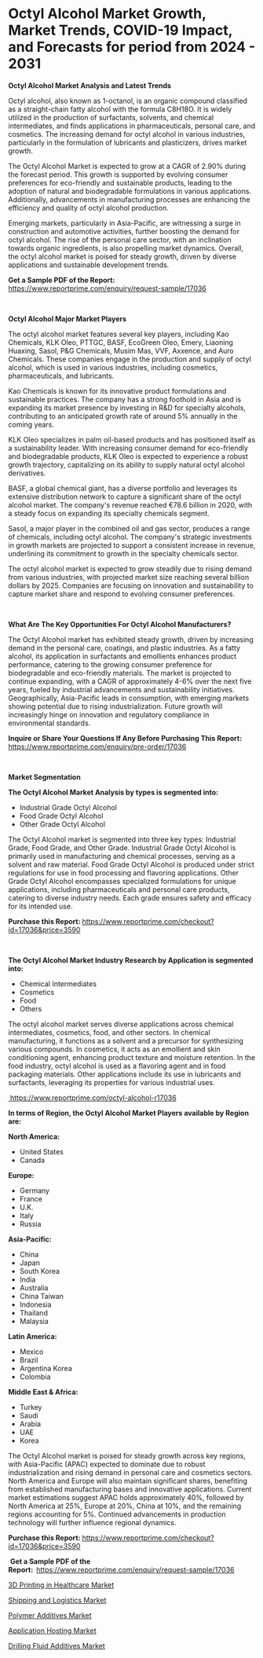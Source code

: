 <p><h1>Octyl Alcohol Market Growth, Market Trends, COVID-19 Impact, and Forecasts for period from 2024 - 2031</h1></p><p><strong>Octyl Alcohol Market Analysis and Latest Trends</strong></p>
<p><p>Octyl alcohol, also known as 1-octanol, is an organic compound classified as a straight-chain fatty alcohol with the formula C8H18O. It is widely utilized in the production of surfactants, solvents, and chemical intermediates, and finds applications in pharmaceuticals, personal care, and cosmetics. The increasing demand for octyl alcohol in various industries, particularly in the formulation of lubricants and plasticizers, drives market growth.</p><p>The Octyl Alcohol Market is expected to grow at a CAGR of 2.90% during the forecast period. This growth is supported by evolving consumer preferences for eco-friendly and sustainable products, leading to the adoption of natural and biodegradable formulations in various applications. Additionally, advancements in manufacturing processes are enhancing the efficiency and quality of octyl alcohol production. </p><p>Emerging markets, particularly in Asia-Pacific, are witnessing a surge in construction and automotive activities, further boosting the demand for octyl alcohol. The rise of the personal care sector, with an inclination towards organic ingredients, is also propelling market dynamics. Overall, the octyl alcohol market is poised for steady growth, driven by diverse applications and sustainable development trends.</p></p>
<p><strong>Get a Sample PDF of the Report:&nbsp;</strong> <a href="https://www.reportprime.com/enquiry/request-sample/17036?utm_campaign=1846&utm_medium=2&utm_source=Github&utm_content=ia&utm_term=24112024&utm_id=octyl-alcohol">https://www.reportprime.com/enquiry/request-sample/17036</a></p>
<p>&nbsp;</p>
<p><strong>Octyl Alcohol Major Market Players</strong></p>
<p><p>The octyl alcohol market features several key players, including Kao Chemicals, KLK Oleo, PTTGC, BASF, EcoGreen Oleo, Emery, Liaoning Huaxing, Sasol, P&G Chemicals, Musim Mas, VVF, Axxence, and Auro Chemicals. These companies engage in the production and supply of octyl alcohol, which is used in various industries, including cosmetics, pharmaceuticals, and lubricants.</p><p>Kao Chemicals is known for its innovative product formulations and sustainable practices. The company has a strong foothold in Asia and is expanding its market presence by investing in R&D for specialty alcohols, contributing to an anticipated growth rate of around 5% annually in the coming years.</p><p>KLK Oleo specializes in palm oil-based products and has positioned itself as a sustainability leader. With increasing consumer demand for eco-friendly and biodegradable products, KLK Oleo is expected to experience a robust growth trajectory, capitalizing on its ability to supply natural octyl alcohol derivatives.</p><p>BASF, a global chemical giant, has a diverse portfolio and leverages its extensive distribution network to capture a significant share of the octyl alcohol market. The company's revenue reached €78.6 billion in 2020, with a steady focus on expanding its specialty chemicals segment.</p><p>Sasol, a major player in the combined oil and gas sector, produces a range of chemicals, including octyl alcohol. The company's strategic investments in growth markets are projected to support a consistent increase in revenue, underlining its commitment to growth in the specialty chemicals sector.</p><p>The octyl alcohol market is expected to grow steadily due to rising demand from various industries, with projected market size reaching several billion dollars by 2025. Companies are focusing on innovation and sustainability to capture market share and respond to evolving consumer preferences.</p></p>
<p>&nbsp;</p>
<p><strong>What Are The Key Opportunities For Octyl Alcohol Manufacturers?</strong></p>
<p><p>The Octyl Alcohol market has exhibited steady growth, driven by increasing demand in the personal care, coatings, and plastic industries. As a fatty alcohol, its application in surfactants and emollients enhances product performance, catering to the growing consumer preference for biodegradable and eco-friendly materials. The market is projected to continue expanding, with a CAGR of approximately 4-6% over the next five years, fueled by industrial advancements and sustainability initiatives. Geographically, Asia-Pacific leads in consumption, with emerging markets showing potential due to rising industrialization. Future growth will increasingly hinge on innovation and regulatory compliance in environmental standards.</p></p>
<p><strong>Inquire or Share Your Questions If Any Before Purchasing This Report:</strong> <a href="https://www.reportprime.com/enquiry/pre-order/17036?utm_campaign=1846&utm_medium=2&utm_source=Github&utm_content=ia&utm_term=24112024&utm_id=octyl-alcohol">https://www.reportprime.com/enquiry/pre-order/17036</a></p>
<p>&nbsp;</p>
<p><strong>Market Segmentation</strong></p>
<p><strong>The Octyl Alcohol Market Analysis by types is segmented into:</strong></p>
<p><ul><li>Industrial Grade Octyl Alcohol</li><li>Food Grade Octyl Alcohol</li><li>Other Grade Octyl Alcohol</li></ul></p>
<p><p>The Octyl Alcohol market is segmented into three key types: Industrial Grade, Food Grade, and Other Grade. Industrial Grade Octyl Alcohol is primarily used in manufacturing and chemical processes, serving as a solvent and raw material. Food Grade Octyl Alcohol is produced under strict regulations for use in food processing and flavoring applications. Other Grade Octyl Alcohol encompasses specialized formulations for unique applications, including pharmaceuticals and personal care products, catering to diverse industry needs. Each grade ensures safety and efficacy for its intended use.</p></p>
<p><strong>Purchase this Report:&nbsp;</strong><a href="https://www.reportprime.com/checkout?id=17036&price=3590&utm_campaign=1846&utm_medium=2&utm_source=Github&utm_content=ia&utm_term=24112024&utm_id=octyl-alcohol">https://www.reportprime.com/checkout?id=17036&price=3590</a></p>
<p>&nbsp;</p>
<p><strong>The Octyl Alcohol Market Industry Research by Application is segmented into:</strong></p>
<p><ul><li>Chemical Intermediates</li><li>Cosmetics</li><li>Food</li><li>Others</li></ul></p>
<p><p>The octyl alcohol market serves diverse applications across chemical intermediates, cosmetics, food, and other sectors. In chemical manufacturing, it functions as a solvent and a precursor for synthesizing various compounds. In cosmetics, it acts as an emollient and skin conditioning agent, enhancing product texture and moisture retention. In the food industry, octyl alcohol is used as a flavoring agent and in food packaging materials. Other applications include its use in lubricants and surfactants, leveraging its properties for various industrial uses.</p></p>
<p><a href="https://www.reportprime.com/octyl-alcohol-r17036?utm_campaign=1846&utm_medium=2&utm_source=Github&utm_content=ia&utm_term=24112024&utm_id=octyl-alcohol">&nbsp;https://www.reportprime.com/octyl-alcohol-r17036</a></p>
<p><strong>In terms of Region, the Octyl Alcohol Market Players available by Region are:</strong></p>
<p>
    <p> <strong> North America: </strong>
        <ul>
            <li>United States</li>
            <li>Canada</li>
        </ul>
        </p> 
    <p> <strong> Europe: </strong>
        <ul>
            <li>Germany</li>
            <li>France</li>
            <li>U.K.</li>
            <li>Italy</li>
            <li>Russia</li>
        </ul>
        </p> 
    <p> <strong> Asia-Pacific: </strong>
        <ul>
            <li>China</li>
            <li>Japan</li>
            <li>South Korea</li>
            <li>India</li>
            <li>Australia</li>
            <li>China Taiwan</li>
            <li>Indonesia</li>
            <li>Thailand</li>
            <li>Malaysia</li>
        </ul>
        </p> 
    <p> <strong> Latin America: </strong>
        <ul>
            <li>Mexico</li>
            <li>Brazil</li>
            <li>Argentina Korea</li>
            <li>Colombia</li>
        </ul>
        </p> 
    <p> <strong> Middle East & Africa: </strong>
        <ul>
            <li>Turkey</li>
            <li>Saudi</li>
            <li>Arabia</li>
            <li>UAE</li>
            <li>Korea</li>
        </ul>
    </p>
    </p>
<p><p>The Octyl Alcohol market is poised for steady growth across key regions, with Asia-Pacific (APAC) expected to dominate due to robust industrialization and rising demand in personal care and cosmetics sectors. North America and Europe will also maintain significant shares, benefiting from established manufacturing bases and innovative applications. Current market estimations suggest APAC holds approximately 40%, followed by North America at 25%, Europe at 20%, China at 10%, and the remaining regions accounting for 5%. Continued advancements in production technology will further influence regional dynamics.</p></p>
<p><strong>Purchase this Report: </strong><a href="https://www.reportprime.com/checkout?id=17036&price=3590&utm_campaign=1846&utm_medium=2&utm_source=Github&utm_content=ia&utm_term=24112024&utm_id=octyl-alcohol">https://www.reportprime.com/checkout?id=17036&price=3590</a></p>
<p>&nbsp;<strong>Get a Sample PDF of the Report:&nbsp;&nbsp;</strong><a href="https://www.reportprime.com/enquiry/request-sample/17036?utm_campaign=1846&utm_medium=2&utm_source=Github&utm_content=ia&utm_term=24112024&utm_id=octyl-alcohol">https://www.reportprime.com/enquiry/request-sample/17036</a></p>
<p><strong></strong></p>
<p><p><a href="https://www.linkedin.com/pulse/comprehensive-analysis-3d-printing-healthcare-marketpresented-fixpc?utm_campaign=1846&utm_medium=2&utm_source=Github&utm_content=ia&utm_term=24112024&utm_id=octyl-alcohol">3D Printing in Healthcare Market</a></p><p><a href="https://issuu.com/reportprime-2/docs/shipping-and-logistics-market-size-_35178c1fd0f3c3?utm_campaign=1846&utm_medium=2&utm_source=Github&utm_content=ia&utm_term=24112024&utm_id=octyl-alcohol">Shipping and Logistics Market</a></p><p><a href="https://www.linkedin.com/pulse/polymer-additives-market-evolution-future-outlook-forecasting-gmkse?utm_campaign=1846&utm_medium=2&utm_source=Github&utm_content=ia&utm_term=24112024&utm_id=octyl-alcohol">Polymer Additives Market</a></p><p><a href="https://issuu.com/reportprime-2/docs/application-hosting-market-size-203_83f65586d07c37?utm_campaign=1846&utm_medium=2&utm_source=Github&utm_content=ia&utm_term=24112024&utm_id=octyl-alcohol">Application Hosting Market</a></p><p><a href="https://www.linkedin.com/pulse/drilling-fluid-additives-market-size-share-analysis-growth-cqwae?utm_campaign=1846&utm_medium=2&utm_source=Github&utm_content=ia&utm_term=24112024&utm_id=octyl-alcohol">Drilling Fluid Additives Market</a></p></p>